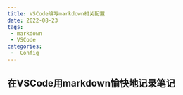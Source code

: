 ```yaml
---
title: VSCode编写markdown相关配置
date: 2022-08-23
tags:
 - markdown
 - VSCode
categories:
 -  Config
---
```


## 在VSCode用markdown愉快地记录笔记
